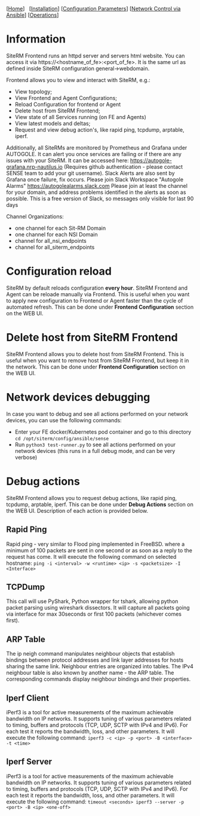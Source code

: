 [[Home](index.md)]   [[Installation](Installation.md)] [[Configuration Parameters](Configuration.md)] [[Network Control via Ansible](NetControlAnsible.md)] [[Operations](Operations.md)]
# Information

SiteRM Frontend runs an httpd server and servers html website. You can access it via https://<hostname_of_fe>:<port_of_fe>. It is the same url as defined inside SiteRM configuration general->webdomain.

Frontend allows you to view and interact with SiteRM, e.g.:
* View topology;
* View Frontend and Agent Configurations;
* Reload Configuration for frontend or Agent
* Delete host from SiteRM Frontend;
* View state of all Services running (on FE and Agents)
* View latest models and deltas;
* Request and view debug action's, like rapid ping, tcpdump, arptable, iperf.

Additionally, all SiteRMs are monitored by Prometheus and Grafana under AUTOGOLE. It can alert you once services are failing or if there are any issues with your SiteRM. It can be accessed here: https://autogole-grafana.nrp-nautilus.io (Requires github authentication - please contact SENSE team to add your git username). Slack Alerts are also sent by Grafana once failure, fix occurs.
Please join Slack Workspace "Autogole Alarms" https://autogolealarms.slack.com Please join at least the channel for your domain, and address problems identified in the alerts as soon as possible. This is a free version of Slack, so messages only visible for last 90 days

Channel Organizations:
* one channel for each Sit-RM Domain
* one channel for each NSI Domain
* channel for all_nsi_endpoints
* channel for all_siterm_endpoints


# Configuration reload

SiteRM by default reloads configuration **every hour**.
SiteRM Frontend and Agent can be reloade manually via Frontend. This is useful when you want to apply new configuration to Frontend or Agent faster than the cycle of automated refresh.
This can be done under **Frontend Configuration** section on the WEB UI.

# Delete host from SiteRM Frontend

SiteRM Frontend allows you to delete host from SiteRM Frontend. This is useful when you want to remove host from SiteRM Frontend, but keep it in the network. This can be done under **Frontend Configuration** section on the WEB UI.

# Network devices debugging

In case you want to debug and see all actions performed on your network devices, you can use the following commands:
* Enter your FE docker/Kubernetes pod container and go to this directory `cd /opt/siterm/config/ansible/sense`
* Run `python3 test-runner.py` to see all actions performed on your network devices (this runs in a full debug mode, and can be very verbose)

# Debug actions

SiteRM Frontend allows you to request debug actions, like rapid ping, tcpdump, arptable, iperf. This can be done under **Debug Actions** section on the WEB UI. Description of each action is provided below.
## Rapid Ping
Rapid ping - very similar to Flood ping implemented in FreeBSD. where a minimum of 100 packets are sent in one second or as soon as a reply to the request has come.
It will execute the following command on selected hostname: `ping -i <interval> -w <runtime> <ip> -s <packetsize> -I <Interface>`

## TCPDump
This call will use PyShark, Python wrapper for tshark, allowing python packet parsing using wireshark dissectors. It will capture all packets going via interface for max 30seconds or first 100 packets (whichever comes first).

## ARP Table
The ip neigh command manipulates neighbour objects that establish bindings between protocol addresses and link layer addresses for hosts sharing the same link. Neighbour entries are organized into tables. The IPv4 neighbour table is also known by another name - the ARP table.
The corresponding commands display neighbour bindings and their properties.

## Iperf Client
iPerf3 is a tool for active measurements of the maximum achievable bandwidth on IP networks. It supports tuning of various parameters related to timing, buffers and protocols (TCP, UDP, SCTP with IPv4 and IPv6). For each test it reports the bandwidth, loss, and other parameters.
It will execute the following command: `iperf3 -c <ip> -p <port> -B <interface> -t <time>`

## Iperf Server
iPerf3 is a tool for active measurements of the maximum achievable bandwidth on IP networks. It supports tuning of various parameters related to timing, buffers and protocols (TCP, UDP, SCTP with IPv4 and IPv6). For each test it reports the bandwidth, loss, and other parameters.
It will execute the following command: `timeout <seconds> iperf3 --server -p <port> -B <ip> <one-off>`
